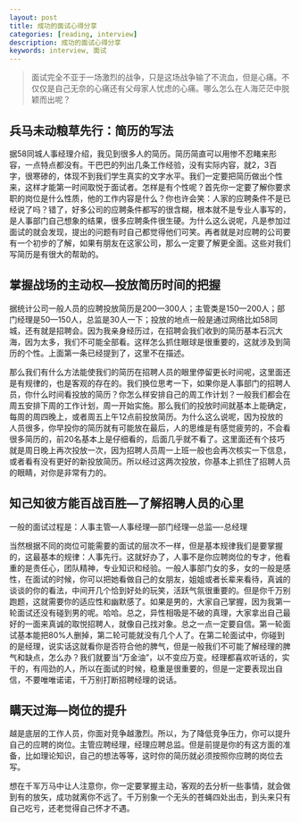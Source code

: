 ```yaml
---
layout: post
title: 成功的面试心得分享
categories: [reading, interview]
description: 成功的面试心得分享
keywords: interview, 面试
---
```


> 面试完全不亚于一场激烈的战争，只是这场战争输了不流血，但是心痛。不仅仅是自己无奈的心痛还有父母家人忧虑的心痛。哪么怎么在人海茫茫中脱颖而出呢？

## 兵马未动粮草先行：简历的写法

据58同城人事经理介绍，我见到很多人的简历。简历简直可以用惨不忍睹来形容，一点特点都没有。干巴巴的列出几条工作经验，没有实际内容，就2，3百字，很寒碜的，体现不到我们学生真实的文字水平。我们一定要把简历做出个性来，这样才能第一时间取悦于面试者。怎样是有个性呢？首先你一定要了解你要求职的岗位是什么性质，他的工作内容是什么？你也许会笑：人家的应聘条件不是已经说了吗？错了，好多公司的应聘条件都写的很含糊，根本就不是专业人事写的，是人事部门自己想象的结果，很多应聘条件很生硬。为什么这么说呢，凡是参加过面试的就会发现，提出的问题有时自己都觉得他们可笑。再者就是对应聘的公司要有一个初步的了解，如果有朋友在这家公司，那么一定要了解更全面。这些对我们写简历是有很大的帮助的。

## 掌握战场的主动权—投放简历时间的把握

据统计公司一般人员的应聘投放简历是200—300人；主管类是150—200人；部门经理是50—150人，总监是30人一下；投放的地点一般是通过网络比如58同城，还有就是招聘会。因为我亲身经历过，在招聘会我们收到的简历基本石沉大海，因为太多，我们不可能全部看。这样怎么抓住眼球是很重要的，这就涉及到简历的个性。上面第一条已经提到了，这里不在描述。

那么我们有什么方法能使我们的简历在招聘人员的眼里停留更长时间呢，这里面还是有规律的，也是客观的存在的。我们换位思考一下，如果你是人事部门的招聘人员，你什么时间看投放的简历？你怎么样安排自己的周工作计划？一般我们都会在周五安排下周的工作计划，周一开始实施。那么我们的投放时间就基本上能确定，每周的周四晚上，或者周五上午12点前投放简历。为什么这么说呢，因为投放的人员很多，你早投你的简历就有可能放在最后，人的思维是有感觉疲劳的，不会看很多简历的，前20名基本上是仔细看的，后面几乎就不看了。这里面还有个技巧就是周日晚上再次投放一次，因为招聘人员周一上班一般也会再次核实一下信息，或者看有没有更好的新投放简历。所以经过这两次投放，你基本上抓住了招聘人员的眼睛，对你是非常有力的。

##  知己知彼方能百战百胜—了解招聘人员的心里

一般的面试过程是：人事主管—人事经理—部门经理—总监—-总经理

当然根据不同的岗位可能需要的面试的层次不一样，但是基本规律我们是要掌握的，这最基本的规律：人事先行。这就好办了，人事不是你应聘岗位的专才，他看重的是责任心，团队精神，专业知识和经验。一般人事部门女的多，女的一般是感性，在面试的时候，你可以把她看做自己的女朋友，姐姐或者长辈来看待，真诚的谈谈的你的看法，中间开几个恰到好处的玩笑，活跃气氛很重要的。但是你千万别跑题，这就需要你的适应性和幽默感了。如果是男的，大家自己掌握，因为我第一轮面试还没有碰到男的呢。哈哈。总之，异性相吸是不破的真理，大家拿出自己最好的一面来真诚的取悦招聘人，就像自己找对象。总之一点一定要自信。第一轮面试基本能把80%人删掉，第二轮可能就没有几个人了。在第二轮面试中，你碰到的是经理，说实话这就看你是否符合他的脾气，但是一般我们不可能了解经理的脾气和缺点，怎么办？我们就要当“万金油”，以不变应万变。经理都喜欢听话的，实干的，有闯劲的人，所以在面试的时候，稳重是很重要的，但是一定要表现出自信，不要唯唯诺诺，千万别打断招聘经理的说话。

## 瞒天过海—岗位的提升

越是底层的工作人员，你面对竞争越激烈。所以，为了降低竞争压力，你可以提升自己的应聘的岗位。主管应聘经理，经理应聘总监。但是前提是你的有这方面的准备，比如理论知识，自己的想法等等，这时你的简历就必须按照你应聘的岗位去写。

想在千军万马中让人注意你，你一定要掌握主动，客观的去分析一些事情，就会做到有的放矢，成功就离你不远了。千万别象一个无头的苍蝇四处出击，到头来只有自己吃亏，还老觉得自己怀才不遇。
